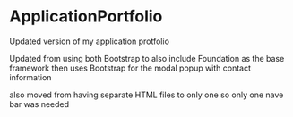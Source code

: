 # ApplicationPortfolio

Updated version of my application protfolio

Updated from using both Bootstrap to also include Foundation as the base framework then uses Bootstrap for the modal popup with contact information

also moved from having separate HTML files to only one so only one nave bar was needed
